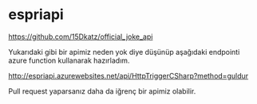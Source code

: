 # espriapi

<https://github.com/15Dkatz/official_joke_api> 

Yukarıdaki gibi bir apimiz neden yok diye düşünüp aşağıdaki endpointi azure function kullanarak hazırladım.

<http://espriapi.azurewebsites.net/api/HttpTriggerCSharp?method=guldur>

Pull request yaparsanız daha da iğrenç bir apimiz olabilir.
